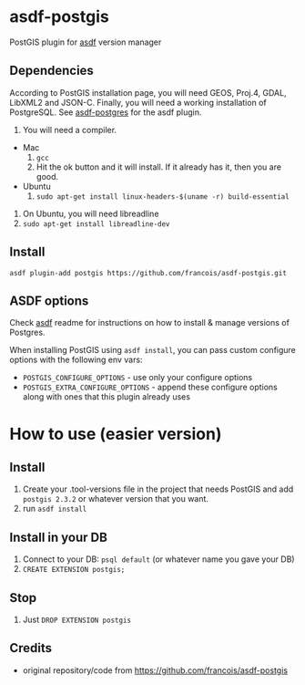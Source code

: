 # asdf-postgis

PostGIS plugin for [asdf](https://github.com/asdf-vm/asdf) version manager

## Dependencies
According to PostGIS installation page, you will need GEOS, Proj.4, GDAL, LibXML2 and JSON-C.
Finally, you will need a working installation of PostgreSQL. See [asdf-postgres](https://github.com/smashedtoatoms/asdf-postgres) for the asdf plugin.

1. You will need a compiler.
  * Mac
    1. ```gcc```
    1. Hit the ok button and it will install.  If it already has it, then you are good.
  * Ubuntu
    1. ```sudo apt-get install linux-headers-$(uname -r) build-essential```
1. On Ubuntu, you will need libreadline
  1. ```sudo apt-get install libreadline-dev```

## Install

```
asdf plugin-add postgis https://github.com/francois/asdf-postgis.git
```

## ASDF options

Check [asdf](https://github.com/asdf-vm/asdf) readme for instructions on how to install & manage versions of Postgres.

When installing PostGIS using `asdf install`, you can pass custom configure options with the following env vars:

* `POSTGIS_CONFIGURE_OPTIONS` - use only your configure options
* `POSTGIS_EXTRA_CONFIGURE_OPTIONS` - append these configure options along with ones that this plugin already uses

# How to use (easier version)
## Install
1. Create your .tool-versions file in the project that needs PostGIS and add `postgis 2.3.2` or whatever version that you want.
2. run `asdf install`

## Install in your DB
1. Connect to your DB: `psql default` (or whatever name you gave your DB)
2. `CREATE EXTENSION postgis;`

## Stop
1. Just `DROP EXTENSION postgis`


## Credits
- original repository/code from https://github.com/francois/asdf-postgis
